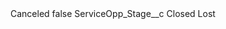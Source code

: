 <?xml version="1.0" encoding="UTF-8"?>
<CustomMetadata xmlns="http://soap.sforce.com/2006/04/metadata" xmlns:xsi="http://www.w3.org/2001/XMLSchema-instance" xmlns:xsd="http://www.w3.org/2001/XMLSchema">
    <label>Canceled</label>
    <protected>false</protected>
    <values>
        <field>ServiceOpp_Stage__c</field>
        <value xsi:type="xsd:string">Closed Lost</value>
    </values>
</CustomMetadata>

